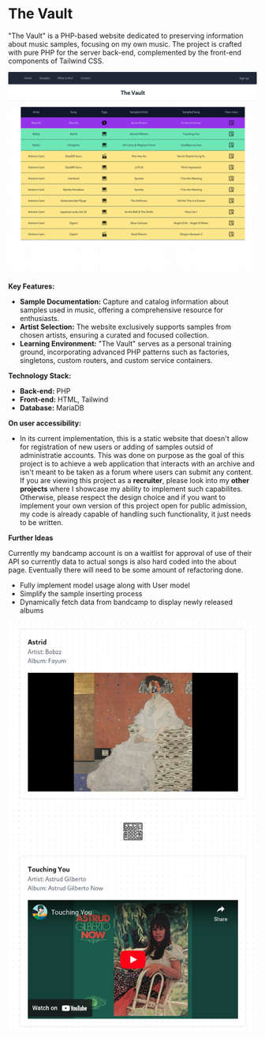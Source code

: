 # The Vault

"The Vault" is a PHP-based website dedicated to preserving information about music samples, focusing on my own music. The project is crafted with pure PHP for the server back-end, complemented by the front-end components of Tailwind CSS.

![Alt text](web/images/splash.png "Main table design")

**Key Features:**

- **Sample Documentation:** Capture and catalog information about samples used in music, offering a comprehensive resource for enthusiasts.
- **Artist Selection:** The website exclusively supports samples from chosen artists, ensuring a curated and focused collection.
- **Learning Environment:** "The Vault" serves as a personal training ground, incorporating advanced PHP patterns such as factories, singletons, custom routers, and custom service containers.

**Technology Stack:**

- **Back-end:** PHP
- **Front-end:** HTML, Tailwind
- **Database:** MariaDB

**On user accessibility:**
- In its current implementation, this is a static website that doesn't allow for registration of new users or adding of samples outsid of administratie accounts. This was done on purpose as the goal of this project is to achieve a web application that interacts with an archive and isn't meant to be taken as a forum where users can submit any content. If you are viewing this project as a **recruiter**, please look into my **other projects** where I showcase my ability to implement such capabilites. Otherwise, please respect the design choice and if you want to implement your own version of this project open for public admission, my code is already capable of handling such functionality, it just needs to be written.

**Further Ideas**

Currently my bandcamp account is on a waitlist for approval of use of their API so currently data to actual songs is also hard coded into the about page. Eventually there will need to be some amount of refactoring done.
- Fully implement model usage along with User model
- Simplify the sample inserting process
- Dynamically fetch data from bandcamp to display newly released albums

<p align="center">

![Alt text](web/images/samplePage.png "Sample view page")

</p>
